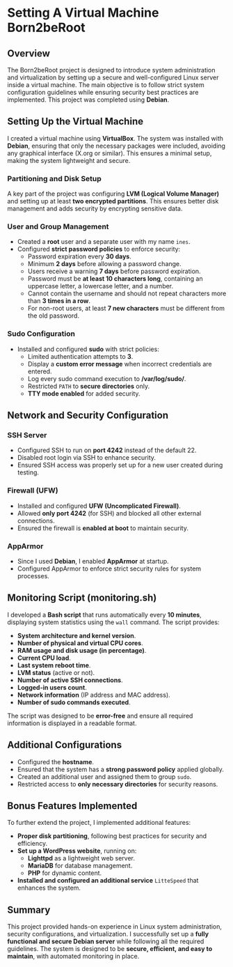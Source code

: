 # Setting A Virtual Machine Born2beRoot

## Overview
The Born2beRoot project is designed to introduce system administration and virtualization by setting up a secure and well-configured Linux server inside a virtual machine. The main objective is to follow strict system configuration guidelines while ensuring security best practices are implemented. This project was completed using **Debian**.

## Setting Up the Virtual Machine
I created a virtual machine using **VirtualBox**. The system was installed with **Debian**, ensuring that only the necessary packages were included, avoiding any graphical interface (X.org or similar). This ensures a minimal setup, making the system lightweight and secure.

### Partitioning and Disk Setup
A key part of the project was configuring **LVM (Logical Volume Manager)** and setting up at least **two encrypted partitions**. This ensures better disk management and adds security by encrypting sensitive data.

### User and Group Management
- Created a **root** user and a separate user with my name `ines`.
- Configured **strict password policies** to enforce security:
  - Password expiration every **30 days**.
  - Minimum **2 days** before allowing a password change.
  - Users receive a warning **7 days** before password expiration.
  - Password must be **at least 10 characters long**, containing an uppercase letter, a lowercase letter, and a number.
  - Cannot contain the username and should not repeat characters more than **3 times in a row**.
  - For non-root users, at least **7 new characters** must be different from the old password.

### Sudo Configuration
- Installed and configured **sudo** with strict policies:
  - Limited authentication attempts to **3**.
  - Display a **custom error message** when incorrect credentials are entered.
  - Log every sudo command execution to **/var/log/sudo/**.
  - Restricted `PATH` to **secure directories** only.
  - **TTY mode enabled** for added security.

## Network and Security Configuration
### SSH Server
- Configured SSH to run on **port 4242** instead of the default 22.
- Disabled root login via SSH to enhance security.
- Ensured SSH access was properly set up for a new user created during testing.

### Firewall (UFW)
- Installed and configured **UFW (Uncomplicated Firewall)**.
- Allowed **only port 4242** (for SSH) and blocked all other external connections.
- Ensured the firewall is **enabled at boot** to maintain security.

### AppArmor
- Since I used **Debian**, I enabled **AppArmor** at startup.
- Configured AppArmor to enforce strict security rules for system processes.

## Monitoring Script (monitoring.sh)
I developed a **Bash script** that runs automatically every **10 minutes**, displaying system statistics using the `wall` command. The script provides:
- **System architecture and kernel version**.
- **Number of physical and virtual CPU cores**.
- **RAM usage and disk usage (in percentage)**.
- **Current CPU load**.
- **Last system reboot time**.
- **LVM status** (active or not).
- **Number of active SSH connections**.
- **Logged-in users count**.
- **Network information** (IP address and MAC address).
- **Number of sudo commands executed**.

The script was designed to be **error-free** and ensure all required information is displayed in a readable format.

## Additional Configurations
- Configured the **hostname**.
- Ensured that the system has a **strong password policy** applied globally.
- Created an additional user and assigned them to group `sudo`.
- Restricted access to **only necessary directories** for security reasons.

## Bonus Features Implemented
To further extend the project, I implemented additional features:
- **Proper disk partitioning**, following best practices for security and efficiency.
- **Set up a WordPress website**, running on:
  - **Lighttpd** as a lightweight web server.
  - **MariaDB** for database management.
  - **PHP** for dynamic content.
- **Installed and configured an additional service** `LitteSpeed` that enhances the system.

## Summary
This project provided hands-on experience in Linux system administration, security configurations, and virtualization. I successfully set up a **fully functional and secure Debian server** while following all the required guidelines. The system is designed to be **secure, efficient, and easy to maintain**, with automated monitoring in place.
